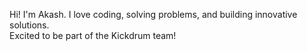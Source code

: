 Hi! I'm Akash.
I love coding, solving problems, and building innovative solutions.  
Excited to be part of the Kickdrum team!
